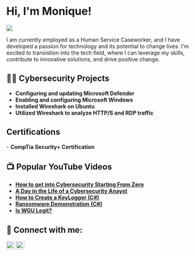 <h1>Hi, I'm Monique! </h1>
<a href="https://www.linkedin.com/in/monique-turner-9279b6310/"><img src="https://img.shields.io/badge/-LinkedIn-0072b1?&style=for-the-badge&logo=linkedin&logoColor=white" /></a>

I am currently employed as a Human Service Caseworker, and I have developed a passion for technology and its potential to change lives.  I'm excited to transistion into the tech field, where I can leverage my skills, contribute to innovative solutions, and drive positive change.

<h2>👨‍💻 Cybersecurity Projects </h2>

- <b> Configuring and updating Microsoft Defender</b>
- <b> Enabling and configuring Microsoft Windows</b>
- <b> Installed Wireshark on Ubuntu</b>
- <b> Utilized Wireshark to analyze HTTP/S and RDP traffic</b>
  
<h2> Certifications </h2>
-  <b>CompTia Security+ Certification
<h2>📺 Popular YouTube Videos</h2>

- [How to get into Cybersecurity Starting From Zero](https://www.youtube.com/watch?v=a83ASGn_V_s)
- [A Day in the Life of a Cybersecurity Anayst](https://www.youtube.com/watch?v=uHy3oM7NnoU)
- [How to Create a KeyLogger (C#)](https://www.youtube.com/watch?v=N-L9hklSlNk)
- [Ransomware Demonstration (C#)](https://www.youtube.com/watch?v=OfvdQeh79s0)
- [Is WGU Legit?](https://www.youtube.com/watch?v=E2MwRWxDBkA)

<h2> 🤳 Connect with me:</h2>

[<img align="left" alt="MoniqueTur73177 | Twitter" width="22px" src="https://cdn.jsdelivr.net/npm/simple-icons@v3/icons/twitter.svg" />][twitter]
[<img align="left" alt="MoniqueTurner | LinkedIn" width="22px" src="https://cdn.jsdelivr.net/npm/simple-icons@v3/icons/linkedin.svg" />][linkedin]

[twitter]: https://twitter.com/moniquetur73177
[linkedin]: https://www.linkedin.com/in/moniquecturner

<!--
Here are some ideas to get you started:

- 🔭 I’m currently working on ...
- 🌱 I’m currently learning ...
- 👯 I’m looking to collaborate on ...
- 🤔 I’m looking for help with ...
- 💬 Ask me about ...
- 📫 How to reach me: ...
- 😄 Pronouns: ...
- ⚡ Fun fact: ...
-->
